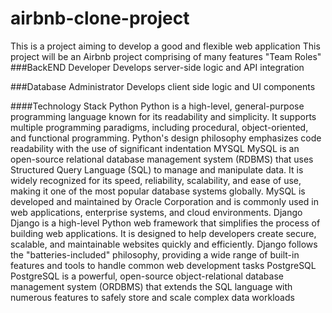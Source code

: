 # airbnb-clone-project
This is a project aiming to develop a good and flexible web application
This project will be an Airbnb project comprising of many features
"Team Roles"
###BackEND Developer
Develops server-side logic and API integration

###Database Administrator
Develops client side logic and UI components

####Technology Stack
Python
Python is a high-level, general-purpose programming language known for its readability and simplicity. It supports multiple programming paradigms, including procedural, object-oriented, and functional programming. Python's design philosophy emphasizes code readability with the use of significant indentation
MYSQL
MySQL is an open-source relational database management system (RDBMS) that uses Structured Query Language (SQL) to manage and manipulate data. It is widely recognized for its speed, reliability, scalability, and ease of use, making it one of the most popular database systems globally. MySQL is developed and maintained by Oracle Corporation and is commonly used in web applications, enterprise systems, and cloud environments.
Django
Django is a high-level Python web framework that simplifies the process of building web applications. It is designed to help developers create secure, scalable, and maintainable websites quickly and efficiently. Django follows the "batteries-included" philosophy, providing a wide range of built-in features and tools to handle common web development tasks
PostgreSQL
PostgreSQL is a powerful, open-source object-relational database management system (ORDBMS) that extends the SQL language with numerous features to safely store and scale complex data workloads
